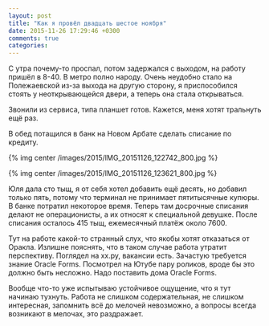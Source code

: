 ```yaml
---
layout: post
title: "Как я провёл двадцать шестое ноября"
date: 2015-11-26 17:29:46 +0300
comments: true
categories: 
---
```

С утра почему-то проспал, потом задержался с выходом, на работу пришёл в 8-40. В метро полно народу. Очень неудобно стало на Полежаевской из-за выхода на другую сторону, я приспособился стоять у неоткрывающейся двери, а теперь она стала открываться. 

Звонили из сервиса, типа планшет готов. Кажется, меня хотят тральнуть ещё раз.

В обед потащился в банк на Новом Арбате сделать списание по кредиту. 

{% img center /images/2015/IMG_20151126_122742_800.jpg %}

{% img center /images/2015/IMG_20151126_123621_800.jpg %}

Юля дала сто тыщ, я от себя хотел добавить ещё десять, но добавил только пять, потому что терминал не принимает пятитысячные купюры. В банке потратил некоторое время. Теперь там досрочные списания делают не операционисты, а их относят к специальной девушке. После списания осталось 415 тыщ, ежемесячный платёж около 7600.

Тут на работе какой-то странный слух, что якобы хотят отказаться от Оракла. Излишне пояснять, что в таком случае работа утратит перспективу. Поглядел на хх.ру, вакансии есть. Зачастую требуется знание Oracle Forms. Посмотрел на Ютубе пару роликов, вроде бы это должно быть несложно. Надо поставить дома Oracle Forms.

Вообще что-то уже испытываю устойчивое ощущение, что я тут начинаю тухнуть. Работа не слишком содержательная, не слишком интересная, запомнить всё до мелочей невозможно, а вопросы всегда возникают в мелочах, это раздражает.